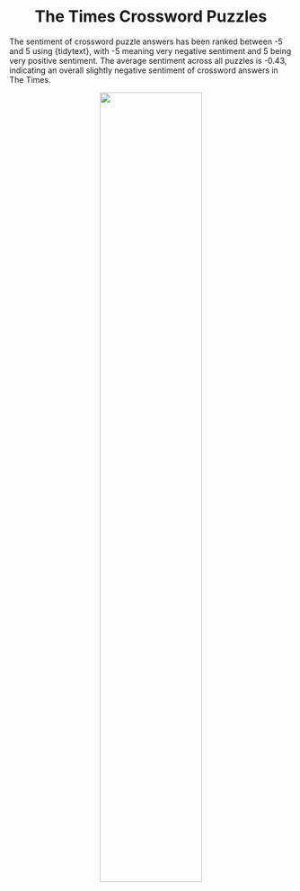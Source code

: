 <h1 align="center"> The Times Crossword Puzzles </h1>

The sentiment of crossword puzzle answers has been ranked between -5 and 5 using {tidytext}, with -5 meaning very negative sentiment and 5 being very positive sentiment. The average sentiment across all puzzles is -0.43, indicating an overall slightly negative sentiment of crossword answers in The Times.

<p align="center">
  <img src="https://github.com/nrennie/tidytuesday/blob/main/2022/2022-04-19/20220419.jpeg?raw=true" width="60%">
</p>